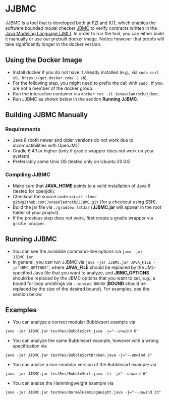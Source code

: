 # JJBMC
JJBMC is a tool that is developed both at [FZI](https://www.fzi.de) and [KIT](https://www.kit.edu), which enables the software bounded model checker [JBMC](https://www.cprover.org/jbmc/) to verify contracts written in the [Java Modeling Language (JML)](http://jmlspecs.org/index.shtml). In order to run the tool, you can either build it manually or use our prebuilt docker image. Notice however that proofs will take significantly longer in the docker version.

## Using the Docker Image
- Install docker if you do not have it already installed (e.g., via ``sudo curl -sSL https://get.docker.com/ | sh``).
- For the following step, you might need to prefix the call with ``sudo `` if you are not a member of the docker group.
- Run the interactive container via ``docker run -it jonasklamroth/jjbmc``.
- Run JJBMC as shown below in the section **Running JJBMC**.

## Building JJBMC Manually 
### Requirements
- Java 8 (both newer and older versions do not work due to incompatibilities with OpenJML)
- Gradle 6.4.1 or higher (only if gradle wrapper does not work on your system)
- Preferrably some Unix OS (tested only on Ubuntu 20.04)

### Compiling JJBMC
- Make sure that **JAVA_HOME** points to a valid installation of Java 8 (tested for openjdk).
- Checkout the source code via ``git clone git@github.com:JonasKlamroth/JJBMC.git`` (for a checkout using SSH).
- Build the jar file via ``./gradlew fatJar`` (**JJBMC.jar** will appear in the root folder of your project).
- If the previous step does not work, first create a gradle wrapper via ``gradle wrapper``.

## Running JJBMC
- You can see the available command-line options via ``java -jar JJBMC.jar``.
- In general, you can run JJBMC via ``java -jar JJBMC.jar JAVA_FILE -j="JBMC_OPTIONS"``, where **JAVA_FILE** should be replaced by the JML-specified Java file that you want to analyze, and **JBMC_OPTIONS** should be replaced by the JBMC options that you want to set, e.g., a bound for loop unrollings via ``--unwind BOUND`` (**BOUND** should be replaced by the size of the desired bound). For examples, see the section below.

## Examples
- You can analyze a correct modular Bubblesort example via
```
java -jar JJBMC.jar testRes/BubbleSort.java -j="--unwind 6"
```
- You can analyze the same Bubblesort example, however with a wrong specification via
```
java -jar JJBMC.jar testRes/BubbleSortBroken.java -j="--unwind 6"
```
- You can analze a non-modular version of the Bubblesort example via
```
java -jar JJBMC.jar testRes/BubbleSort.java -fi -j="--unwind 6"
```
- You can analze the Hammingweight example via
```
java -jar JJBMC.jar testRes/NormalHammingWeight.java -j="--unwind 33"
```
